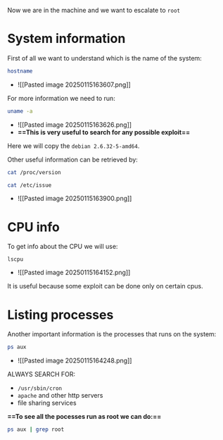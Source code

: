Now we are in the machine and we want to escalate to `root`


# System information

First of all we want to understand which is the name of the system:
```bash
hostname
```
- ![[Pasted image 20250115163607.png]]


For more information we need to run:
```bash
uname -a
```
- ![[Pasted image 20250115163626.png]]
- **==This is very useful to search for any possible exploit==**


Here we will copy the `debian 2.6.32-5-amd64`.


Other useful information can be retrieved by:
```bash
cat /proc/version

cat /etc/issue
```
- ![[Pasted image 20250115163900.png]]

# CPU info
To get info about the CPU we will use:
```bahs
lscpu
```
- ![[Pasted image 20250115164152.png]]

It is useful because some exploit can be done only on certain cpus.


# Listing processes
Another important information is the processes that runs on the system:
```bash
ps aux
```
- ![[Pasted image 20250115164248.png]]

ALWAYS SEARCH FOR:
- `/usr/sbin/cron`
- `apache` and other http servers 
- file sharing services


**==To see all the pocesses run as root we can do:==**
```bash
ps aux | grep root
```

